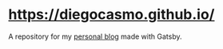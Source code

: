 # https://diegocasmo.github.io/

A repository for my [personal blog](https://diegocasmo.github.io/) made with Gatsby.
